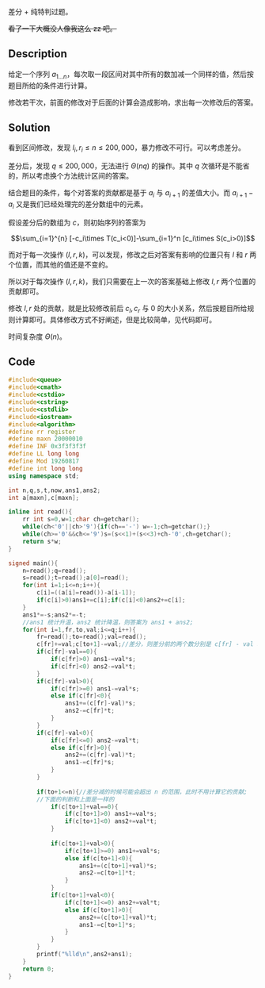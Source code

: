 差分 + 纯特判过题。

~~看了一下大概没人像我这么 zz 吧。~~

## Description

给定一个序列 $a_{1\dots n }$，每次取一段区间对其中所有的数加减一个同样的值，然后按题目所给的条件进行计算。

修改若干次，前面的修改对于后面的计算会造成影响，求出每一次修改后的答案。

## Solution

看到区间修改，发现 $l_i,r_i\le n\le 200,000$，暴力修改不可行。可以考虑差分。

差分后，发现 $q\le 200,000$，无法进行 $\Theta(nq)$ 的操作。其中 $q$ 次循环是不能省的，所以考虑换个方法统计区间的答案。

结合题目的条件，每个对答案的贡献都是基于 $a_i$ 与 $a_{i+1}$ 的差值大小。而 $a_{i+1}-a_i$ 又是我们已经处理完的差分数组中的元素。

假设差分后的数组为 $c$，则初始序列的答案为 

$$\sum_{i=1}^{n} [-c_i\times T(c_i<0)]-\sum_{i=1}^n [c_i\times S(c_i>0)]$$

而对于每一次操作 $(l,r,k)$，可以发现，修改之后对答案有影响的位置只有 $l$ 和 $r$ 两个位置，而其他的值还是不变的。

所以对于每次操作 $(l,r,k)$，我们只需要在上一次的答案基础上修改 $l,r$ 两个位置的贡献即可。

修改 $l,r$ 处的贡献，就是比较修改前后 $c_{l},c_{r}$ 与 $0$ 的大小关系，然后按题目所给规则计算即可。具体修改方式不好阐述，但是比较简单，见代码即可。

时间复杂度 $\Theta(n)$。

## Code

```cpp
#include<queue>
#include<cmath>
#include<cstdio>
#include<cstring>
#include<cstdlib>
#include<iostream>
#include<algorithm>
#define rr register 
#define maxn 20000010
#define INF 0x3f3f3f3f
#define LL long long
#define Mod 19260817
#define int long long
using namespace std;

int n,q,s,t,now,ans1,ans2;
int a[maxn],c[maxn];

inline int read(){
    rr int s=0,w=1;char ch=getchar();
    while(ch<'0'||ch>'9'){if(ch=='-') w=-1;ch=getchar();}
    while(ch>='0'&&ch<='9')s=(s<<1)+(s<<3)+ch-'0',ch=getchar();
    return s*w;
}

signed main(){
    n=read();q=read();
    s=read();t=read();a[0]=read();
    for(int i=1;i<=n;i++){
        c[i]=((a[i]=read())-a[i-1]);
        if(c[i]>0)ans1+=c[i];if(c[i]<0)ans2+=c[i];
    }
    ans1*=-s;ans2*=-t;
    //ans1 统计升温，ans2 统计降温，则答案为 ans1 + ans2; 
    for(int i=1,fr,to,val;i<=q;i++){
        fr=read();to=read();val=read();
        c[fr]+=val;c[to+1]-=val;//差分，则差分前的两个数分别是 c[fr] - val 和 c[to + 1] + val; 
        if(c[fr]-val==0){
            if(c[fr]>0) ans1-=val*s;
            if(c[fr]<0) ans2-=val*t;
        }
        if(c[fr]-val>0){
            if(c[fr]>=0) ans1-=val*s;
            else if(c[fr]<0){
                ans1+=(c[fr]-val)*s;
                ans2-=c[fr]*t;
            }
        }
        if(c[fr]-val<0){
            if(c[fr]<=0) ans2-=val*t;
            else if(c[fr]>0){
                ans2+=(c[fr]-val)*t;
                ans1-=c[fr]*s;
            }
        }
        
        if(to+1<=n){//差分减的时候可能会超出 n 的范围，此时不用计算它的贡献; 
        //下面的判断和上面是一样的 
            if(c[to+1]+val==0){
                if(c[to+1]>0) ans1+=val*s;
                if(c[to+1]<0) ans2+=val*t;
            }
            
            if(c[to+1]+val>0){
                if(c[to+1]>=0) ans1+=val*s;
                else if(c[to+1]<0){
                    ans1+=(c[to+1]+val)*s;
                    ans2-=c[to+1]*t;
                }
            }
            if(c[to+1]+val<0){
                if(c[to+1]<=0) ans2+=val*t;
                else if(c[to+1]>0){
                    ans2+=(c[to+1]+val)*t;
                    ans1-=c[to+1]*s;
                }
            }
        }
        printf("%lld\n",ans2+ans1);
    }
    return 0;
}
```
